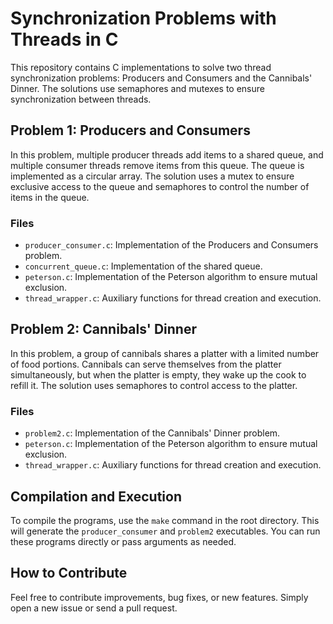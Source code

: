 # Synchronization Problems with Threads in C

This repository contains C implementations to solve two thread synchronization problems: Producers and Consumers and the Cannibals' Dinner. The solutions use semaphores and mutexes to ensure synchronization between threads.

## Problem 1: Producers and Consumers

In this problem, multiple producer threads add items to a shared queue, and multiple consumer threads remove items from this queue. The queue is implemented as a circular array. The solution uses a mutex to ensure exclusive access to the queue and semaphores to control the number of items in the queue.

### Files
- `producer_consumer.c`: Implementation of the Producers and Consumers problem.
- `concurrent_queue.c`: Implementation of the shared queue.
- `peterson.c`: Implementation of the Peterson algorithm to ensure mutual exclusion.
- `thread_wrapper.c`: Auxiliary functions for thread creation and execution.

## Problem 2: Cannibals' Dinner

In this problem, a group of cannibals shares a platter with a limited number of food portions. Cannibals can serve themselves from the platter simultaneously, but when the platter is empty, they wake up the cook to refill it. The solution uses semaphores to control access to the platter.

### Files
- `problem2.c`: Implementation of the Cannibals' Dinner problem.
- `peterson.c`: Implementation of the Peterson algorithm to ensure mutual exclusion.
- `thread_wrapper.c`: Auxiliary functions for thread creation and execution.

## Compilation and Execution

To compile the programs, use the `make` command in the root directory. This will generate the `producer_consumer` and `problem2` executables. You can run these programs directly or pass arguments as needed.

## How to Contribute

Feel free to contribute improvements, bug fixes, or new features. Simply open a new issue or send a pull request.
